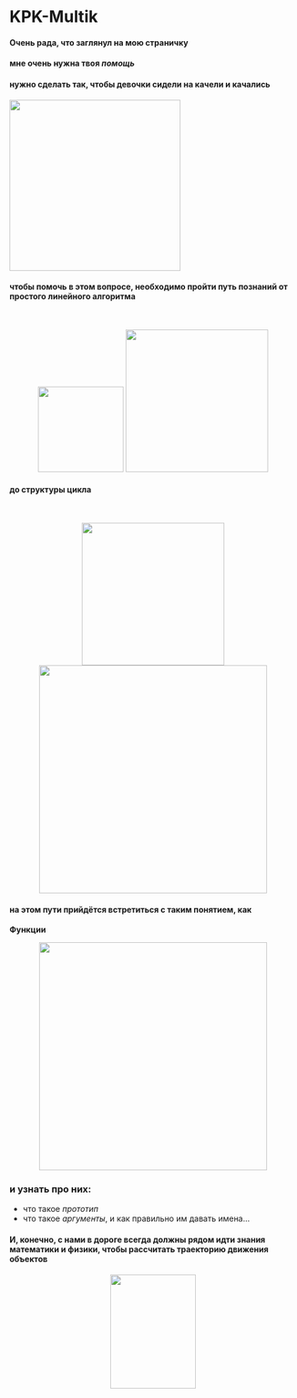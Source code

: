 # KPK-Multik
#### Очень рада, что заглянул на мою страничку  
#### мне очень нужна твоя _помощь_ 
#### нужно сделать так, чтобы девочки сидели на качели и качались  

<img src="https://user-images.githubusercontent.com/82252979/115134562-115cc200-a033-11eb-8254-0f73fd35dc8b.png" width="300" />

#### чтобы помочь в этом вопросе, необходимо пройти путь познаний от простого линейного алгоритма  
<br>
<p align = "center"><img src="https://user-images.githubusercontent.com/82252979/115134969-b4630b00-a036-11eb-91f1-4e98a236542a.png" width="150" />
       <img src="https://user-images.githubusercontent.com/82252979/115134950-972e3c80-a036-11eb-902b-199f4fea08b0.png" width="250" /></p>

#### до структуры цикла  

<br>
<p align = "center"><img src="https://user-images.githubusercontent.com/82252979/115135154-ee80dc80-a037-11eb-87bb-6560244edd9b.png" width="250" />
  <img src="https://user-images.githubusercontent.com/82252979/115135203-5c2d0880-a038-11eb-954a-44bbfc540a1c.png" width="400" /></p>  

#### на этом пути прийдётся встретиться с таким понятием, как  
__Функции__<p align = "center"><img src="https://user-images.githubusercontent.com/82252979/115135324-921ebc80-a039-11eb-93ae-969b5c37e754.png" width="400" /></p>
### и узнать про них:
- что такое _прототип_  
- что такое _аргументы_, и как правильно им давать имена...  
#### И, конечно, с нами в дороге всегда должны рядом идти знания математики и физики, чтобы рассчитать траекторию движения объектов  
<p align = "center"><img src="https://j.gifs.com/mOlvDn.gif" width="150" height="200" /></p>
